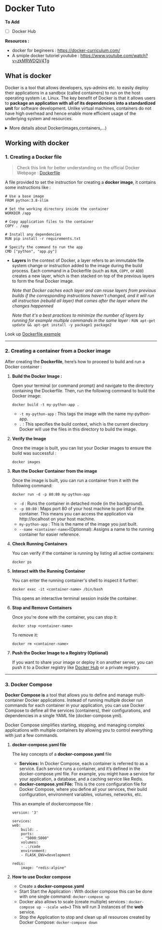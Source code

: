 # Docker Tuto

**To Add**
- [ ] Docker Hub

**Resources :**
* docker for begineers : https://docker-curriculum.com/
* A smiple docker tutoriel youtube : https://www.youtube.com/watch?v=zkMRWDQV4Tg

## What is docker
Docker is a tool that allows developers, sys-admins etc. to easily deploy their applications in a sandbox (called containers) to run on the host operating system i.e. Linux. The key benefit of Docker is that it allows users to **package an application with all of its dependencies into a standardized unit** for software development. Unlike virtual machines, containers do not have high overhead and hence enable more efficient usage of the underlying system and resources.

<details>
  <summary>More details about Docker(images,containers,...)</summary>

  <details>
    <summary>Docker Image</summary>
    <p>An image is a read-only template that contains the application code, the required system libraries, tools, dependencies, and other configuration settings needed to run the app. It's like a blueprint for building a house: it defines all the materials, design, and components needed but isn’t the actual house.</p>
    <p><strong>Key characteristics of Docker images:</strong></p>
    <ul>
      <li><strong>Static:</strong> Once created, an image doesn't change.</li>
      <li><strong>Portable:</strong> You can share it with others, move it across machines, or deploy it in different environments, and it will behave the same way everywhere.</li>
      <li><strong>Layered:</strong> Images are made up of multiple layers, where each layer represents an instruction in the Dockerfile (e.g., installing dependencies, copying files, etc.). Each time you modify the image, a new layer is added.</li>
    </ul>
    <p><strong>Example of what's inside a Docker image:</strong></p>
    <ul>
      <li>A base operating system (e.g., Linux).</li>
      <li>Installed software or libraries (e.g., Python, Node.js).</li>
      <li>Your application code.</li>
    </ul>
  </details>

  <details>
    <summary>Docker Container</summary>
    <p>A container is a running instance of a Docker image. While the image is just a set of files and configurations, the container is where the actual work happens. When you start a container, Docker takes the image and creates a runnable, isolated environment for your app to execute.</p>
    <p><strong>Key characteristics of Docker containers:</strong></p>
    <ul>
      <li><strong>Isolated:</strong> Containers run in their own environments, separated from other containers and the host machine. This ensures that your app runs without conflicts, even if other apps need different versions of software.</li>
      <li><strong>Ephemeral:</strong> Containers are meant to be lightweight and temporary. You can start, stop, and remove them without affecting the underlying image or other containers.</li>
      <li><strong>Running Process:</strong> Each container has its own process running inside it. When you stop a container, that process is also stopped.</li>
    </ul>
    <p><strong>Example Comparison:</strong></p>
    <p>Think of an image like a recipe for baking a cake, and the container as the baked cake itself:</p>
    <ul>
      <li><strong>Image:</strong> This is the recipe with all the details about ingredients, measurements, and steps (the code, libraries, etc.).</li>
      <li><strong>Container:</strong> This is the actual cake, baked according to the recipe. You can eat the cake (run the container), slice it (stop or restart it), or throw it away (remove the container). But the recipe (the image) stays unchanged, and you can use it to make more cakes (run more containers).</li>
    </ul>
  </details>

  <p><strong>In summary:</strong></p>
  <ul>
    <li><strong>Image:</strong> A static blueprint that defines how to build and configure your app’s environment.</li>
    <li><strong>Container:</strong> A live, isolated instance where your app actually runs, based on the image.</li>
  </ul>
</details>

## Working with docker
### 1. Creating a Docker file

> Check this link for better understanding on the official Docker Webpage : [Dockerfile](https://docs.docker.com/build/concepts/dockerfile/)

A file provided to set the instruction for creating a **docker image**, it contains some instructions like : 

```
# Use a base image
FROM python:3.8-slim

# Set the working directory inside the container
WORKDIR /app

# Copy application files to the container
COPY . /app

# Install any dependencies
RUN pip install -r requirements.txt

# Specify the command to run the app
CMD ["python", "app.py"]

```

* **Layers**
    In the context of Docker, a layer refers to an immutable file system change or instruction added to the image during the build process. Each command in a Dockerfile (such as `RUN`, `COPY`, or `ADD`) creates a new layer, which is then stacked on top of the previous layers to form the final Docker image.

    *Note that Docker caches each layer and can reuse layers from previous builds if the corresponding instructions haven't changed, and it will run all instruction (rebuild all layer) that comes after the layer where the changes happenned*

    *Note that it's a best practices to minimize the number of layers by running for example multiple commands in the same layer :* `RUN apt-get update && apt-get install -y package1 package2`

Look up [Dockerfile exemple](Dockerfile)

---

### 2. Creating a container from a Docker image
After creating the **Dockerfile**, here’s how to proceed to build and run a Docker container :
1. **Build the Docker Image :**

    Open your terminal (or command prompt) and navigate to the directory containing the Dockerfile. Then, run the following command to build the Docker image:
   ```
   docker build -t my-python-app .
   ```
    
    * `-t my-python-app` : This tags the image with the name my-python-app.
    * `.` : This specifies the build context, which is the current directory Docker will use the files in this directory to build the image.

3. **Verify the Image**
   
    Once the image is built, you can list your Docker images to ensure the build was successful :

    ```
    docker images
    ```

5. **Run the Docker Container from the image**
   
    Once the image is built, you can run a container from it with the following command:

   ```
   docker run -d -p 80:80 my-python-app
   ```

    * `-d` : Runs the container in detached mode (in the background).
    * `-p 80:80` : Maps port 80 of your host machine to port 80 of the container. This means you can access the application via http://localhost on your host machine.
    * `my-python-app` : This is the name of the image you just built.
    * `--name <container-name>`(Optionnal): Assigns a name to the running container for easier reference.

7. **Check Running Containers**
   
    You can verify if the container is running by listing all active containers:
    ```
    docker ps
    ```
    
9. **Interact with the Running Container**
    
    You can enter the running container's shell to inspect it further:
    ```
   docker exec -it <container-name> /bin/bash
    ```
    
    This opens an interactive terminal session inside the container.

11. **Stop and Remove Containers**
    
    Once you're done with the container, you can stop it:

    ```
    docker stop <container-name>
    ```

    To remove it:

    ```
    docker rm <container-name>
    ```


13. **Push the Docker Image to a Registry (Optional)**
    
    If you want to share your image or deploy it on another server, you can push it to a Docker registry like [Docker Hub](https://hub.docker.com/)  or a private registry.


---

### 3. Docker Compose

**Docker Compose is** a tool that allows you to define and manage multi-container Docker applications. Instead of running multiple docker run commands for each container in your application, you can use Docker Compose to define all the services (containers), their configurations, and dependencies in a single YAML file (docker-compose.yml).

Docker Compose simplifies starting, stopping, and managing complex applications with multiple containers by allowing you to control everything with just a few commands.

1. **docker-compose.yaml file**

    The key concepts of a **docker-compose.yaml** file
    * **Services:** In Docker Compose, each container is referred to as a service. Each service runs a container, and it’s defined in the docker-compose.yml file. For example, you might have a service for your application, a database, and a caching service like Redis.
    * **docker-compose.yml File:** This is the core configuration file for Docker Compose, where you define all your services, their build configuration, environment variables, volumes, networks, etc.

    This an example of dockercompose file :

    ```
    version: '3'

    services:
    web:
        build: .
        ports:
        - "5000:5000"
        volumes:
        - .:/code
        environment:
        - FLASK_ENV=development

    redis:
        image: "redis:alpine"
    ```

2. **How to use Docker compose**

    * Create a **docker-compose.yaml**
    * Start Start the Application : With docker compose this can be done with one single command: `docker-compose up`
    * Docker also allows to scale (create multiple) services : `docker-compose up --scale web=3` This will run 3 instances of the **web** service.
    * Stop the Application to stop and clean up all resources created by Docker Compose: `docker-compose down`

